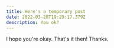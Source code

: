 ```yaml
---
title: Here's a temporary post
date: 2022-03-28T19:29:17.379Z
description: You ok?
---
```

I hope you're okay. That's it then! Thanks.
